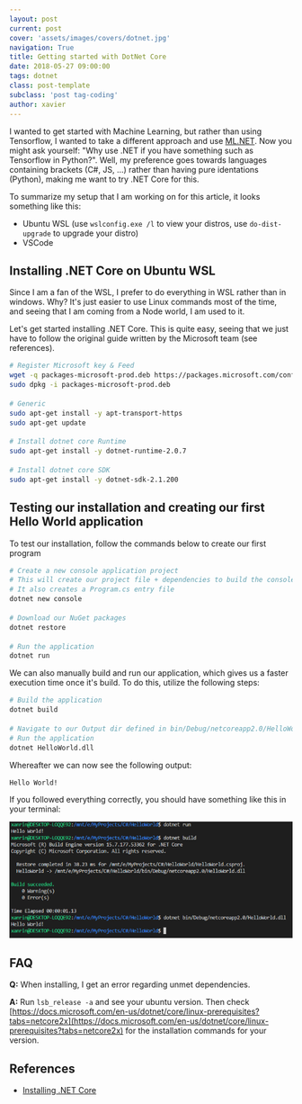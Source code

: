 ```yaml
---
layout: post
current: post
cover: 'assets/images/covers/dotnet.jpg'
navigation: True
title: Getting started with DotNet Core
date: 2018-05-27 09:00:00
tags: dotnet
class: post-template
subclass: 'post tag-coding'
author: xavier
---
```


I wanted to get started with Machine Learning, but rather than using Tensorflow, I wanted to take a different approach and use [ML.NET](https://github.com/dotnet/machinelearning). Now you might ask yourself: "Why use .NET if you have something such as Tensorflow in Python?". Well, my preference goes towards languages containing brackets (C#, JS, ...) rather than having pure identations (Python), making me want to try .NET Core for this.

To summarize my setup that I am working on for this article, it looks something like this:

* Ubuntu WSL (use `wslconfig.exe /l` to view your distros, use `do-dist-upgrade` to upgrade your distro)
* VSCode

## Installing .NET Core on Ubuntu WSL

Since I am a fan of the WSL, I prefer to do everything in WSL rather than in windows. Why? It's just easier to use Linux commands most of the time, and seeing that I am coming from a Node world, I am used to it.

Let's get started installing .NET Core. This is quite easy, seeing that we just have to follow the original guide written by the Microsoft team (see references).

```bash
# Register Microsoft key & Feed
wget -q packages-microsoft-prod.deb https://packages.microsoft.com/config/ubuntu/16.04/packages-microsoft-prod.deb
sudo dpkg -i packages-microsoft-prod.deb

# Generic
sudo apt-get install -y apt-transport-https
sudo apt-get update

# Install dotnet core Runtime
sudo apt-get install -y dotnet-runtime-2.0.7

# Install dotnet core SDK
sudo apt-get install -y dotnet-sdk-2.1.200
```

## Testing our installation and creating our first Hello World application

To test our installation, follow the commands below to create our first program

```bash
# Create a new console application project
# This will create our project file + dependencies to build the console app
# It also creates a Program.cs entry file
dotnet new console

# Download our NuGet packages
dotnet restore

# Run the application
dotnet run
```

We can also manually build and run our application, which gives us a faster execution time once it's build. To do this, utilize the following steps:

```bash
# Build the application
dotnet build

# Navigate to our Output dir defined in bin/Debug/netcoreapp2.0/HelloWorld.dll
# Run the application
dotnet HelloWorld.dll
```

Whereafter we can now see the following output:

```bash
Hello World!
```

If you followed everything correctly, you should have something like this in your terminal:

![./assets/images/posts/dotnetcore-helloworld.png](./assets/images/posts/dotnetcore-helloworld.png)

## FAQ

**Q:** When installing, I get an error regarding unmet dependencies.

**A:** Run `lsb_release -a` and see your ubuntu version. Then check [https://docs.microsoft.com/en-us/dotnet/core/linux-prerequisites?tabs=netcore2x](https://docs.microsoft.com/en-us/dotnet/core/linux-prerequisites?tabs=netcore2x) for the installation commands for your version.

## References

* [Installing .NET Core](https://docs.microsoft.com/en-us/dotnet/core/linux-prerequisites?tabs=netcore2x)